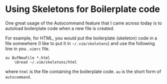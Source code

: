 # Using Skeletons for Boilerplate code

One great usage of the Autocommand feature that I came across today is to autoload boilerplate code when a new file is created. 

For example, for HTML, you would put the boilerplate (skeleton) code in a file somewhere (I like to put it in `~/.vim/skeletons`) and use the following line in you `.vimrc` file.

```
au BufNewFile *.html
    \0read ~/.vim/skeletons/html
```
where `html` is the file containing the boilerplate code. `au` is the short form of `autocommand`.
